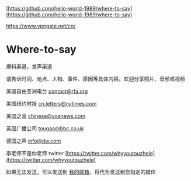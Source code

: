 [https://github.com/hello-world-1989/where-to-say](https://github.com/hello-world-1989/where-to-say)

<https://www.vpngate.net/cn/>

# Where-to-say

爆料渠道，发声渠道

请告诉时间、地点、人物、事件、原因等具体内容。欢迎分享照片、音频或视频

美国自由亚洲电台 [contact@rfa.org](mailto:contact@rfa.org)

美国纽约时报 [cn.letters@nytimes.com](mailto:cn.letters@nytimes.com)

美国之音 [chinese@voanews.com](mailto:chinese@voanews.com)

英国广播公司 [tougao@bbc.co.uk](mailto:tougao@bbc.co.uk)

德国之声 [info@dw.com](mailto:info@dw.com)

李老师不是你老师 twitter [https://twitter.com/whyyoutouzhele](https://twitter.com/whyyoutouzhele)

如果无法发送，可以发送到 [我的邮箱](mailto:free.vpn.list@hotmail.com)，将代为发送到您指定的媒体

‍

‍
